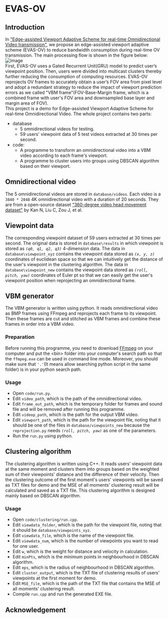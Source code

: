 # EVAS-OV
## Introduction
In ["Edge-assisted Viewport Adaptive Scheme for real-time Omnidirectional Video transmission"](), we propose an edge-assisted viewport adaptive scheme (EVAS-OV) to reduce bandwidth consumption during real-time OV transmission. The main processing flow is shown in the figure below:<br>
![image](https://github.com/kotorimaster/EVAS-OV/blob/master/introduction.png)<br>
First, EVAS-OV uses a Gated Recurrent Unit(GRU) model to predict user’s viewpoint position. Then, users were divided into multicast clusters thereby further reducing the consumption of computing resources. EVAS-OV reprojects OV frames to accurately obtain a user’s FOV area from pixel level and adopt a redundant strategy to reduce the impact of viewport prediction errors as we called "VBM frame"(FOV-Base-Margin frame, which is a combined frame with user's FOV area and downsampled base layer and margin area of FOV).<br>
This project is a demo for Edge-assisted Viewport Adaptive Scheme for real-time Omnidirectional Video. The whole project contains two parts:
+ database
  + 5 omnidirectional videos for testing.
  + 59 users' viewpoint data of 5 test videos extracted at 30 times per second.
+ code:
  + A programme to transform an omnidirectional video into a VBM video according to each frame's viewport.
  + A programme to cluster users into groups using DBSCAN algorithm based on their viewport.

## Omnidirectional video
The 5 omnidirectional videos are stored in `database/videos`. Each video is a `3840 * 2048` 4K omnidirectional video with a duration of 20 seconds. They are from a open-source dataset ["360-degree video head movement dataset"](https://dl.acm.org/doi/abs/10.1145/3083187.3083215) by Kan N, Liu C, Zou J, et al.
## Viewpoint data
The corresponding viewpoint dataset of 59 users extracted at 30 times per second. The original data is stored in `database\results` in which viewpoint is stored as *`(q0, q1, q2, q3)`* 4-dimension data. The data in `database\viewpoint_xyz` contains the viewpoint data stored as *`(x, y, z)`* coordinates of euclidean space so that we can intuitively get the distance of the user's viewpoint in the clustering algorithm. The data in `database\viewpoint_new` contains the viewpoint data stored as *`(roll, pitch, yaw)`* coordinates of Euler pt so that we can easily get the user's viewpoint position when reprojecting an omnidirectional frame.

## VBM generator
The VBM generator is written using python. It reads omnidirectional video as BMP frames using FFmpeg and reprojects each frame to its viewpoint. Then these frames are cut and stitched as VBM frames and combine these frames in order into a VBM video.
### Preparation
Before running this programme, you need to download [FFmpeg](http://ffmpeg.org/download.html) on your computer and put the \<bin> folder into your computer's search path so that the `ffmpeg.exe` can be used in command line mode. Moreover, you should make sure that `'.'`(It means allow searching python script in the same folder) is in your python search path.
### Usage
+ Open `code/run.py`.
+ Edit `video_path`, which is the path of the omnidirectional video.
+ Edit `frame_out_path`, which is the temporary folder for frames and sound file and will be removed after running this programme.
+ Edit `videop_path`, which is the path for the output VBM video.
+ Edit `viewport_path`, which is the path for the viewpoint file, noting that it should be one of the files in `database/viewpoints_new` because the `reprojection.py` needs *`(roll, pitch, yaw)`* as one of the parameters.
+ Run the `run.py` using python.

## Clustering algorithm
The clustering algorithm is written using C++. It reads users' viewpoint data at the same moment and clusters them into groups based on the weighted sum of their viewpoints' distance and the difference of their velocity. Then the clustering outcome of the first moment's users' viewpoints will be saved as TXT files for demo and the MSE of all moments' clustering result will be calculated and saved as a TXT file. This clustering algorithm is designed mainly based on DBSCAN algorithm.
### Usage
+ Open `code/clustering/run.cpp`.
+ Edit `viewdata_folder`, which is the path for the viewpoint file, noting that it should be `database/viewpoints_xyz`.
+ Edit `viewdata_file`, which is the name of the viewpoint file.
+ Edit `viewdata_num`, which is the number of viewpoints you want to read for one user.
+ Edit `w`, which is the weight for distance and velocity in calculation.
+ Edit `minPts`, which is the minimum points in neighbourhood in DBSCAN algorithm.
+ Edit `eps`, which is the radius of neighbourhood in DBSCAN algorithm.
+ Edit `cluster_output`, which is the TXT file of clustering results of users' viewpoints at the first moment for demo.
+ Edit `MSE_file`, which is the path of the TXT file that contains the MSE of all moments' clustering result.
+ Compile `run.cpp` and run the generated EXE file.

## Acknowledgement

